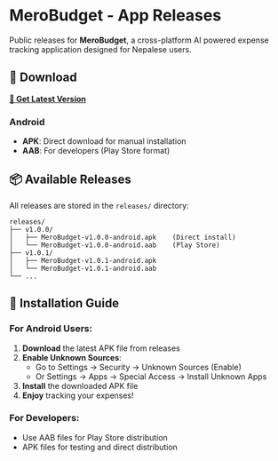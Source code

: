 #  MeroBudget - App Releases

Public releases for **MeroBudget**, a cross-platform AI powered expense tracking application designed for Nepalese users.

## 🚀 Download

  **[📱 Get Latest Version](https://github.com/amulya808/merobudget-releases/releases)**

### Android
- **APK**: Direct download for manual installation
- **AAB**: For developers (Play Store format)

## 📦 Available Releases

All releases are stored in the `releases/` directory:

```
releases/
├── v1.0.0/
│   ├── MeroBudget-v1.0.0-android.apk    (Direct install)
│   └── MeroBudget-v1.0.0-android.aab    (Play Store)
├── v1.0.1/
│   ├── MeroBudget-v1.0.1-android.apk
│   └── MeroBudget-v1.0.1-android.aab
└── ...
```

## 🔧 Installation Guide

### For Android Users:
1. **Download** the latest APK file from releases
2. **Enable Unknown Sources**: 
   - Go to Settings → Security → Unknown Sources (Enable)
   - Or Settings → Apps → Special Access → Install Unknown Apps
3. **Install** the downloaded APK file
4. **Enjoy** tracking your expenses!

### For Developers:
- Use AAB files for Play Store distribution
- APK files for testing and direct distribution
